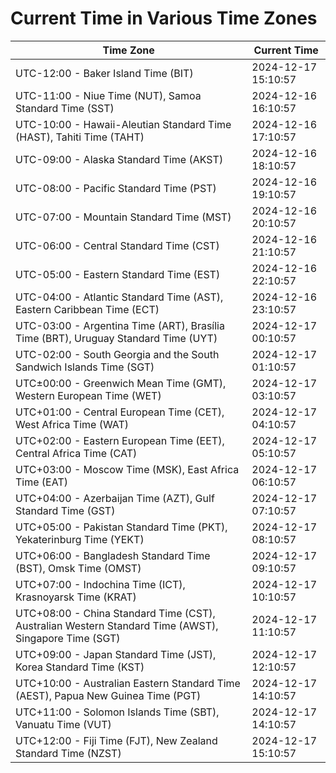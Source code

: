 # Current Time in Various Time Zones

| Time Zone | Current Time |
|-----------|--------------|
| UTC-12:00 - Baker Island Time (BIT) | 2024-12-17 15:10:57 |
| UTC-11:00 - Niue Time (NUT), Samoa Standard Time (SST) | 2024-12-16 16:10:57 |
| UTC-10:00 - Hawaii-Aleutian Standard Time (HAST), Tahiti Time (TAHT) | 2024-12-16 17:10:57 |
| UTC-09:00 - Alaska Standard Time (AKST) | 2024-12-16 18:10:57 |
| UTC-08:00 - Pacific Standard Time (PST) | 2024-12-16 19:10:57 |
| UTC-07:00 - Mountain Standard Time (MST) | 2024-12-16 20:10:57 |
| UTC-06:00 - Central Standard Time (CST) | 2024-12-16 21:10:57 |
| UTC-05:00 - Eastern Standard Time (EST) | 2024-12-16 22:10:57 |
| UTC-04:00 - Atlantic Standard Time (AST), Eastern Caribbean Time (ECT) | 2024-12-16 23:10:57 |
| UTC-03:00 - Argentina Time (ART), Brasília Time (BRT), Uruguay Standard Time (UYT) | 2024-12-17 00:10:57 |
| UTC-02:00 - South Georgia and the South Sandwich Islands Time (SGT) | 2024-12-17 01:10:57 |
| UTC±00:00 - Greenwich Mean Time (GMT), Western European Time (WET) | 2024-12-17 03:10:57 |
| UTC+01:00 - Central European Time (CET), West Africa Time (WAT) | 2024-12-17 04:10:57 |
| UTC+02:00 - Eastern European Time (EET), Central Africa Time (CAT) | 2024-12-17 05:10:57 |
| UTC+03:00 - Moscow Time (MSK), East Africa Time (EAT) | 2024-12-17 06:10:57 |
| UTC+04:00 - Azerbaijan Time (AZT), Gulf Standard Time (GST) | 2024-12-17 07:10:57 |
| UTC+05:00 - Pakistan Standard Time (PKT), Yekaterinburg Time (YEKT) | 2024-12-17 08:10:57 |
| UTC+06:00 - Bangladesh Standard Time (BST), Omsk Time (OMST) | 2024-12-17 09:10:57 |
| UTC+07:00 - Indochina Time (ICT), Krasnoyarsk Time (KRAT) | 2024-12-17 10:10:57 |
| UTC+08:00 - China Standard Time (CST), Australian Western Standard Time (AWST), Singapore Time (SGT) | 2024-12-17 11:10:57 |
| UTC+09:00 - Japan Standard Time (JST), Korea Standard Time (KST) | 2024-12-17 12:10:57 |
| UTC+10:00 - Australian Eastern Standard Time (AEST), Papua New Guinea Time (PGT) | 2024-12-17 14:10:57 |
| UTC+11:00 - Solomon Islands Time (SBT), Vanuatu Time (VUT) | 2024-12-17 14:10:57 |
| UTC+12:00 - Fiji Time (FJT), New Zealand Standard Time (NZST) | 2024-12-17 15:10:57 |

